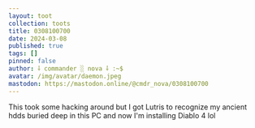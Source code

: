 ```yaml
---
layout: toot
collection: toots
title: 0308100700
date: 2024-03-08
published: true
tags: []
pinned: false
author: ⸸ commander ░ nova ⸸ :~$
avatar: /img/avatar/daemon.jpeg
mastodon: https://mastodon.online/@cmdr_nova/0308100700
---
```


This took some hacking around but I got Lutris to recognize my ancient hdds buried deep in this PC and now I'm installing Diablo 4 lol
